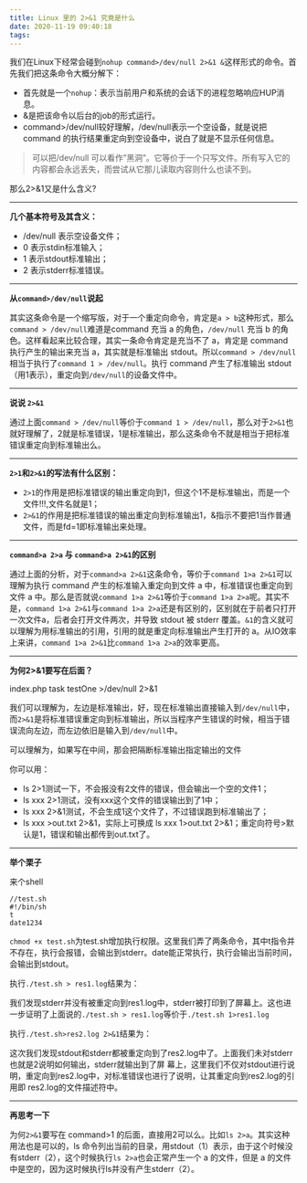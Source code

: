 ```yaml
---
title: Linux 里的 2>&1 究竟是什么
date: 2020-11-19 09:40:18
tags:
---
```


我们在Linux下经常会碰到`nohup command>/dev/null 2>&1 &`这样形式的命令。首先我们把这条命令大概分解下：

- 首先就是一个`nohup`：表示当前用户和系统的会话下的进程忽略响应HUP消息。
- &是把该命令以后台的job的形式运行。
- command>/dev/null较好理解，/dev/null表示一个空设备，就是说把 command 的执行结果重定向到空设备中，说白了就是不显示任何信息。

<!-- more -->

> 可以把/dev/null 可以看作”黑洞”。它等价于一个只写文件。所有写入它的内容都会永远丢失，而尝试从它那儿读取内容则什么也读不到。

那么2>&1又是什么含义?

------

**几个基本符号及其含义：**

- /dev/null 表示空设备文件；
- 0 表示stdin标准输入；
- 1 表示stdout标准输出；
- 2 表示stderr标准错误。

------

**从`command>/dev/null`说起**

其实这条命令是一个缩写版，对于一个重定向命令，肯定是`a > b`这种形式，那么`command > /dev/null`难道是command 充当 a 的角色，`/dev/null` 充当 b 的角色。这样看起来比较合理，其实一条命令肯定是充当不了 a，肯定是 command 执行产生的输出来充当 a，其实就是标准输出 stdout。所以`command > /dev/null`相当于执行了`command 1 > /dev/null`。执行 command 产生了标准输出 stdout（用1表示），重定向到`/dev/null`的设备文件中。

------

**说说 `2>&1`**

通过上面`command > /dev/null`等价于`command 1 > /dev/null`，那么对于`2>&1`也就好理解了，2就是标准错误，1是标准输出，那么这条命令不就是相当于把标准错误重定向到标准输出么。

------

**`2>1`和`2>&1`的写法有什么区别：**

- `2>1`的作用是把标准错误的输出重定向到1，但这个1不是标准输出，而是一个文件!!!,文件名就是1；
- `2>&1`的作用是把标准错误的输出重定向到标准输出1，&指示不要把1当作普通文件，而是fd=1即标准输出来处理。

------

**`command>a 2>a` 与 `command>a 2>&1`的区别**

通过上面的分析，对于`command>a 2>&1`这条命令，等价于`command 1>a 2>&1`可以理解为执行 command 产生的标准输入重定向到文件 a 中，标准错误也重定向到文件 a 中。那么是否就说`command 1>a 2>&1`等价于`command 1>a 2>a`呢。其实不是，`command 1>a 2>&1`与`command 1>a 2>a`还是有区别的，区别就在于前者只打开一次文件a，后者会打开文件两次，并导致 stdout 被 stderr 覆盖。`&1`的含义就可以理解为用标准输出的引用，引用的就是重定向标准输出产生打开的 a。从IO效率上来讲，`command 1>a 2>&1`比`command 1>a 2>a`的效率更高。

------

**为何2>&1要写在后面？**

index.php task testOne >/dev/null 2>&1

我们可以理解为，左边是标准输出，好，现在标准输出直接输入到`/dev/null`中，而`2>&1`是将标准错误重定向到标准输出，所以当程序产生错误的时候，相当于错误流向左边，而左边依旧是输入到`/dev/null`中。

可以理解为，如果写在中间，那会把隔断标准输出指定输出的文件

你可以用：

- ls 2>1测试一下，不会报没有2文件的错误，但会输出一个空的文件1；
- ls xxx 2>1测试，没有xxx这个文件的错误输出到了1中；
- ls xxx 2>&1测试，不会生成1这个文件了，不过错误跑到标准输出了；
- ls xxx >out.txt 2>&1，实际上可换成 ls xxx 1>out.txt 2>&1；重定向符号>默认是1，错误和输出都传到out.txt了。

------

**举个栗子**

来个shell

```
//test.sh
#!/bin/sh
t
date1234
```

`chmod +x test.sh`为test.sh增加执行权限。这里我们弄了两条命令，其中t指令并不存在，执行会报错，会输出到stderr。date能正常执行，执行会输出当前时间，会输出到stdout。

执行`./test.sh > res1.log`结果为：

我们发现stderr并没有被重定向到res1.log中，stderr被打印到了屏幕上。这也进一步证明了上面说的`./test.sh > res1.log`等价于`./test.sh 1>res1.log`

执行`./test.sh>res2.log 2>&1`结果为：

这次我们发现stdout和stderr都被重定向到了res2.log中了。上面我们未对stderr也就是2说明如何输出，stderr就输出到了屏 幕上，这里我们不仅对stdout进行说明，重定向到res2.log中，对标准错误也进行了说明，让其重定向到res2.log的引用即 res2.log的文件描述符中。

------

**再思考一下**

为何`2>&1`要写在 command>1 的后面，直接用2可以么。比如`ls 2>a`。其实这种用法也是可以的，ls 命令列出当前的目录，用stdout（1）表示，由于这个时候没有stderr（2），这个时候执行`ls 2>a`也会正常产生一个 a 的文件，但是 a 的文件中是空的，因为这时候执行ls并没有产生stderr（2）。